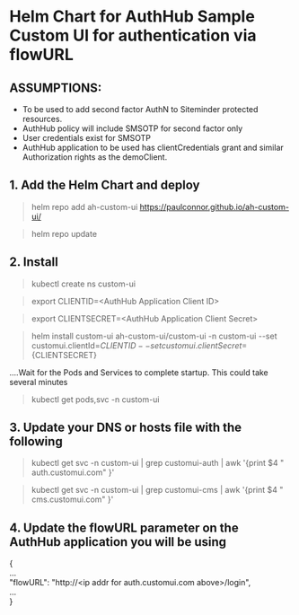 # Helm Chart for AuthHub Sample Custom UI for authentication via flowURL

## ASSUMPTIONS:
- To be used to add second factor AuthN to Siteminder protected resources.
- AuthHub policy will include SMSOTP for second factor only
- User credentials exist for SMSOTP
- AuthHub application to be used has clientCredentials grant and similar Authorization rights as the demoClient.

## 1. Add the Helm Chart and deploy

> helm repo add ah-custom-ui https://paulconnor.github.io/ah-custom-ui/

> helm repo update


## 2. Install 

> kubectl create ns custom-ui

> export CLIENTID=\<AuthHub Application Client ID\>

> export CLIENTSECRET=\<AuthHub Application Client Secret\>

> helm install custom-ui ah-custom-ui/custom-ui -n custom-ui --set customui.clientId=${CLIENTID} --set customui.clientSecret=${CLIENTSECRET}

....Wait for the Pods and Services to complete startup. This could take several minutes 

> kubectl get pods,svc -n custom-ui


## 3. Update your DNS or hosts file with the following

> kubectl get svc -n custom-ui | grep customui-auth | awk '{print $4 " auth.customui.com" }'

> kubectl get svc -n custom-ui | grep customui-cms | awk '{print $4 " cms.customui.com" }'

## 4. Update the flowURL parameter on the AuthHub application you will be using

{  
  ...  
  "flowURL": "http://\<ip addr for auth.customui.com above\>/login",  
  ...  
}  
  
